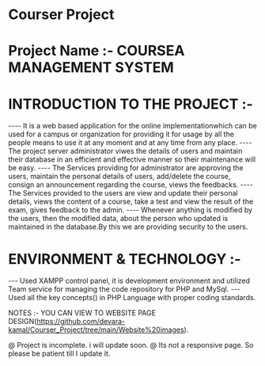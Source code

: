 # Courser Project

# Project Name :- COURSEA MANAGEMENT SYSTEM

# INTRODUCTION TO THE PROJECT :-

 ---- It is a web based application for the online implementationwhich can be used for a campus or organization for providing it for usage 
     by all the people means to use it at any moment and at any time from any place.
 ---- The project server administrator viwes the details of users and maintain their database in an efficient and
      effective manner so their maintenance will be easy.
 ---- The Services providing for administrator are approving the users, maintain the personal details of users, add/delete the course,
      consign an announcement regarding the course, views the feedbacks.
 ---- The Services provided to the users are view and update their personal details, views the content of a course, take a test and view the result
      of the exam, gives feedback to the admin.
 ---- Whenever anything is modified by the users, then the modified data, about the person who updated is maintained in the database.By this we are
      providing security to the users.
  
  # ENVIRONMENT & TECHNOLOGY :-
   --- Used XAMPP control panel, it is development environment and utilized Team service for managing the code repository for PHP and MySql.
   --- Used all the key concepts() in PHP Language with proper coding standards.
   
   NOTES :- YOU CAN VIEW TO WEBSITE PAGE DESIGN(https://github.com/devara-kamal/Courser_Project/tree/main/Website%20images).
   
   @ Project is incomplete. i will update soon.
   @ Its not a responsive page. So please be patient till I update it.
   
   
